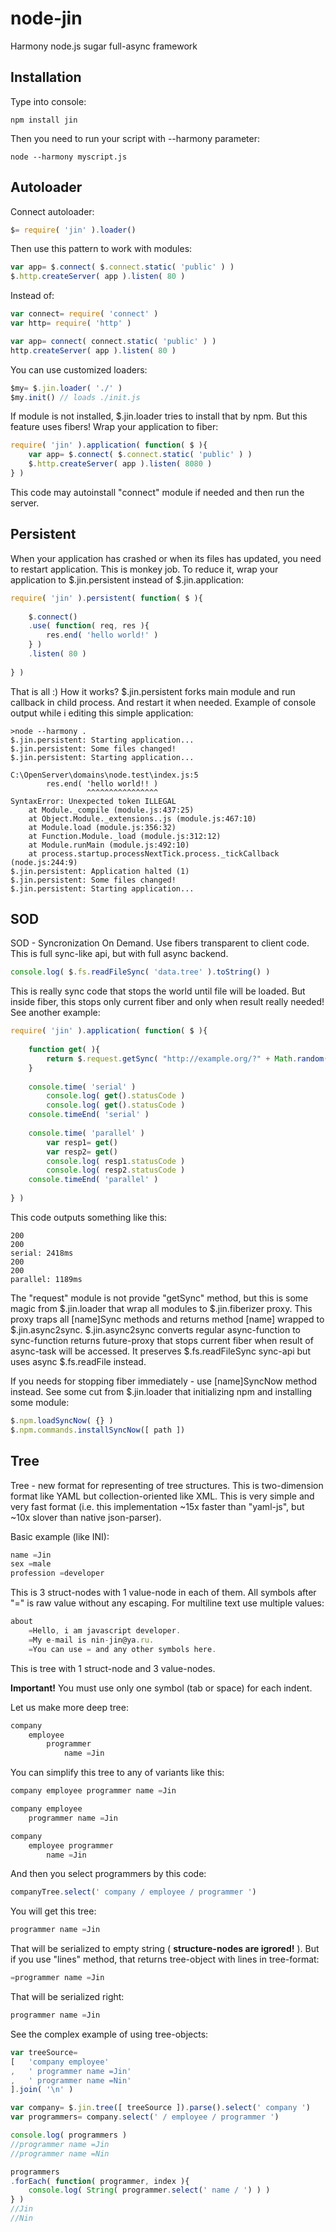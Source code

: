 node-jin
========

Harmony node.js sugar full-async framework

Installation
------------

Type into console:

    npm install jin

Then you need to run your script with --harmony parameter:

    node --harmony myscript.js


Autoloader
----------

Connect autoloader:

```js
$= require( 'jin' ).loader()
```

Then use this pattern to work with modules:

```js
var app= $.connect( $.connect.static( 'public' ) )
$.http.createServer( app ).listen( 80 )
```

Instead of:

```js
var connect= require( 'connect' )
var http= require( 'http' )

var app= connect( connect.static( 'public' ) )
http.createServer( app ).listen( 80 )
```

You can use customized loaders:

```js
$my= $.jin.loader( './' )
$my.init() // loads ./init.js
```

If module is not installed, $.jin.loader tries to install that by npm. But this feature uses fibers!
Wrap your application to fiber:
    
```js
require( 'jin' ).application( function( $ ){
	var app= $.connect( $.connect.static( 'public' ) )
	$.http.createServer( app ).listen( 8080 )
} )
```

This code may autoinstall "connect" module if needed and then run the server.


Persistent
-------------------

When your application has crashed or when its files has updated, you need to restart application. This is monkey job. To reduce it, wrap your application to $.jin.persistent instead of $.jin.application:

```js
require( 'jin' ).persistent( function( $ ){
	
	$.connect()
	.use( function( req, res ){
		res.end( 'hello world!' )
	} )
	.listen( 80 )
	
} )
```

That is all :) How it works? $.jin.persistent forks main module and run callback in child process. And restart it when needed. Example of console output while i editing this simple application:

```
>node --harmony .
$.jin.persistent: Starting application...
$.jin.persistent: Some files changed!
$.jin.persistent: Starting application...

C:\OpenServer\domains\node.test\index.js:5
		res.end( 'hello world!! )
				 ^^^^^^^^^^^^^^^^
SyntaxError: Unexpected token ILLEGAL
	at Module._compile (module.js:437:25)
	at Object.Module._extensions..js (module.js:467:10)
	at Module.load (module.js:356:32)
	at Function.Module._load (module.js:312:12)
	at Module.runMain (module.js:492:10)
	at process.startup.processNextTick.process._tickCallback (node.js:244:9)
$.jin.persistent: Application halted (1)
$.jin.persistent: Some files changed!
$.jin.persistent: Starting application...
```

SOD
---

SOD - Syncronization On Demand. Use fibers transparent to client code. This is full sync-like api, but with full async backend.

```js
console.log( $.fs.readFileSync( 'data.tree' ).toString() )
```

This is really sync code that stops the world until file will be loaded. But inside fiber, this stops only current fiber and only when result really needed! See another example:

```js
require( 'jin' ).application( function( $ ){
	
	function get( ){
		return $.request.getSync( "http://example.org/?" + Math.random() )
	}
	
	console.time( 'serial' )
		console.log( get().statusCode )
		console.log( get().statusCode )
	console.timeEnd( 'serial' )
	
	console.time( 'parallel' )
		var resp1= get()
		var resp2= get()
		console.log( resp1.statusCode )
		console.log( resp2.statusCode )
	console.timeEnd( 'parallel' )
	
} )
```

This code outputs something like this:

```
200
200
serial: 2418ms
200
200
parallel: 1189ms
```

The "request" module is not provide "getSync" method, but this is some magic from $.jin.loader that wrap all modules to $.jin.fiberizer proxy. This proxy traps all [name]Sync methods and returns method [name] wrapped to $.jin.async2sync. $.jin.async2sync converts regular async-function to sync-function returns future-proxy that stops current fiber when result of async-task will be accessed. It preserves $.fs.readFileSync sync-api but uses async $.fs.readFile instead.

If you needs for stopping fiber immediately - use [name]SyncNow method instead. See some cut from $.jin.loader that initializing npm and installing some module:

```js
$.npm.loadSyncNow( {} )
$.npm.commands.installSyncNow([ path ])
```

Tree
----

Tree - new format for representing of tree structures. This is two-dimension format like YAML but collection-oriented like XML. This is very simple and very fast format (i.e. this implementation ~15x faster than "yaml-js", but ~10x slover than native json-parser). 

Basic example (like INI):

```js
name =Jin
sex =male
profession =developer
```

This is 3 struct-nodes with 1 value-node in each of them.
All symbols after "=" is raw value without any escaping. For multiline text use multiple values:

```js
about
	=Hello, i am javascript developer.
	=My e-mail is nin-jin@ya.ru.
	=You can use = and any other symbols here.
```

This is tree with 1 struct-node and 3 value-nodes.

**Important!** You must use only one symbol (tab or space) for each indent.

Let us make more deep tree:

```js
company
	employee
		programmer
			name =Jin
```

You can simplify this tree to any of variants like this:

```js
company employee programmer name =Jin
```

```js
company employee
	programmer name =Jin
```

```js
company
	employee programmer
		name =Jin
```

And then you select programmers by this code:

```js
companyTree.select(' company / employee / programmer ')
```

You will get this tree:

```js
programmer name =Jin
```

That will be serialized to empty string ( **structure-nodes are igrored!** ).
But if you use "lines" method, that returns tree-object with lines in tree-format:

```js
=programmer name =Jin
```

That will be serialized right:

```js
programmer name =Jin
```

See the complex example of using tree-objects:

```js
var treeSource=
[	'company employee'
,	' programmer name =Jin'
,	' programmer name =Nin'
].join( '\n' )

var company= $.jin.tree([ treeSource ]).parse().select(' company ')
var programmers= company.select(' / employee / programmer ')

console.log( programmers )
//programmer name =Jin
//programmer name =Nin

programmers
.forEach( function( programmer, index ){
	console.log( String( programmer.select(' name / ') ) )
} )
//Jin
//Nin
```
